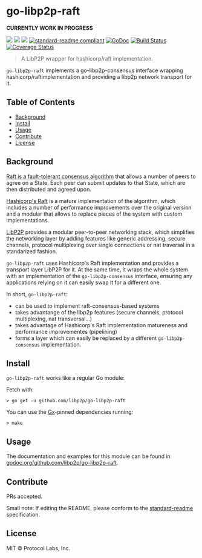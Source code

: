 # go-libp2p-raft

**CURRENTLY WORK IN PROGRESS**


[![](https://img.shields.io/badge/made%20by-Protocol%20Labs-blue.svg?style=flat-square)](http://ipn.io)
[![](https://img.shields.io/badge/project-libp2p-blue.svg?style=flat-square)](http://github.com/libp2p/libp2p)
[![](https://img.shields.io/badge/freenode-%23ipfs-blue.svg?style=flat-square)](http://webchat.freenode.net/?channels=%23ipfs)
[![standard-readme compliant](https://img.shields.io/badge/standard--readme-OK-green.svg?style=flat-square)](https://github.com/RichardLitt/standard-readme)
[![GoDoc](https://godoc.org/github.com/libp2p/go-libp2p-raft?status.svg)](https://godoc.org/github.com/libp2p/go-libp2p-raft)
[![Build Status](https://travis-ci.org/libp2p/go-libp2p-raft.svg?branch=master)](https://travis-ci.org/libp2p/go-libp2p-raft)
[![Coverage Status](https://coveralls.io/repos/github/libp2p/go-libp2p-raft/badge.svg?branch=master)](https://coveralls.io/github/libp2p/go-libp2p-raft?branch=master)

> A LibP2P wrapper for hashicorp/raft implementation.

`go-libp2p-raft` implements a go-libp2p-consensus interface wrapping hashicorp/raftimplementation and providing a libp2p network transport for it.

## Table of Contents

- [Background](#background)
- [Install](#install)
- [Usage](#usage)
- [Contribute](#contribute)
- [License](#license)

## Background

[Raft is a fault-tolerant consensus algorithm](https://raft.github.io/) that allows a number of peers to agree on a State. Each peer can submit updates to that State, which are then distributed and agreed upon.

[Hashicorp's Raft](https://github.com/hashicorp/raft) is a mature implementation of the algorithm, which includes a number of performance improvements over the original version and a modular that allows to replace pieces of the system with custom implementations.

[LibP2P](https://github.com/libp2p) provides a modular peer-to-peer networking stack, which simplifies the networking layer by adding features like generic addressing, secure channels, protocol multiplexing over single connections or nat traversal in a standarized fashion.

`go-libp2p-raft` uses Hashicorp's Raft implementation and provides a transport layer LibP2P for it. At the same time, it wraps the whole system with an implementation of the `go-libp2p-consensus` interface, ensuring any applications relying on it can easily swap it for a different one.

In short, `go-libp2p-raft`:

  * can be used to implement raft-consensus-based systems
  * takes advantange of the libp2p features (secure channels, protocol multiplexing, nat transversal...)
  * takes advantage of Hashicorp's Raft implementation matureness and performance improvementes (pipelining)
  * forms a layer which can easily be replaced by a different `go-libp2p-consensus` implementation.


## Install

`go-libp2p-raft` works like a regular Go module:

Fetch with:

```
> go get -u github.com/libp2p/go-libp2p-raft
```

You can use the [Gx](https://github.com/whyrusleeping/gx)-pinned dependencies running:

```
> make
```

## Usage

The documentation and examples for this module can be found in [godoc.org/github.com/libp2p/go-libp2p-raft](https://godoc.org/github.com/libp2p/go-libp2p-raft).


## Contribute

PRs accepted.

Small note: If editing the README, please conform to the [standard-readme](https://github.com/RichardLitt/standard-readme) specification.

## License

MIT © Protocol Labs, Inc.
